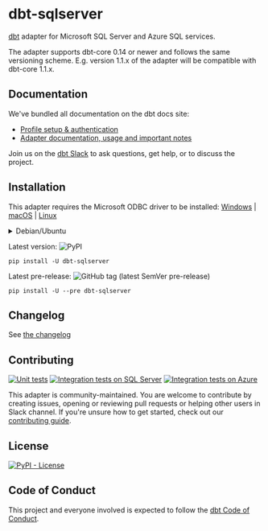 # dbt-sqlserver

[dbt](https://www.getdbt.com) adapter for Microsoft SQL Server and Azure SQL services.

The adapter supports dbt-core 0.14 or newer and follows the same versioning scheme.
E.g. version 1.1.x of the adapter will be compatible with dbt-core 1.1.x.

## Documentation

We've bundled all documentation on the dbt docs site:

* [Profile setup & authentication](https://docs.getdbt.com/reference/warehouse-profiles/mssql-profile)
* [Adapter documentation, usage and important notes](https://docs.getdbt.com/reference/resource-configs/mssql-configs)

Join us on the [dbt Slack](https://getdbt.slack.com/archives/CMRMDDQ9W) to ask questions, get help, or to discuss the project.

## Installation

This adapter requires the Microsoft ODBC driver to be installed:
[Windows](https://docs.microsoft.com/en-us/sql/connect/odbc/download-odbc-driver-for-sql-server?view=sql-server-ver16#download-for-windows) |
[macOS](https://docs.microsoft.com/en-us/sql/connect/odbc/linux-mac/install-microsoft-odbc-driver-sql-server-macos?view=sql-server-ver16) |
[Linux](https://docs.microsoft.com/en-us/sql/connect/odbc/linux-mac/installing-the-microsoft-odbc-driver-for-sql-server?view=sql-server-ver16)

<details><summary>Debian/Ubuntu</summary>
<p>

Make sure to install the ODBC headers as well as the driver linked above:

```shell
sudo apt-get install -y unixodbc-dev
```

</p>
</details>

Latest version: ![PyPI](https://img.shields.io/pypi/v/dbt-sqlserver?label=latest%20stable&logo=pypi)

```shell
pip install -U dbt-sqlserver
```

Latest pre-release: ![GitHub tag (latest SemVer pre-release)](https://img.shields.io/github/v/tag/dbt-msft/dbt-sqlserver?include_prereleases&label=latest%20pre-release&logo=pypi)

```shell
pip install -U --pre dbt-sqlserver
```

## Changelog

See [the changelog](CHANGELOG.md)

## Contributing

[![Unit tests](https://github.com/dbt-msft/dbt-sqlserver/actions/workflows/unit-tests.yml/badge.svg)](https://github.com/dbt-msft/dbt-sqlserver/actions/workflows/unit-tests.yml)
[![Integration tests on SQL Server](https://github.com/dbt-msft/dbt-sqlserver/actions/workflows/integration-tests-sqlserver.yml/badge.svg)](https://github.com/dbt-msft/dbt-sqlserver/actions/workflows/integration-tests-sqlserver.yml)
[![Integration tests on Azure](https://github.com/dbt-msft/dbt-sqlserver/actions/workflows/integration-tests-azure.yml/badge.svg)](https://github.com/dbt-msft/dbt-sqlserver/actions/workflows/integration-tests-azure.yml)

This adapter is community-maintained.
You are welcome to contribute by creating issues, opening or reviewing pull requests or helping other users in Slack channel.
If you're unsure how to get started, check out our [contributing guide](CONTRIBUTING.md).

## License

[![PyPI - License](https://img.shields.io/pypi/l/dbt-sqlserver)](https://github.com/dbt-msft/dbt-sqlserver/blob/master/LICENSE)

## Code of Conduct

This project and everyone involved is expected to follow the [dbt Code of Conduct](https://community.getdbt.com/code-of-conduct).

